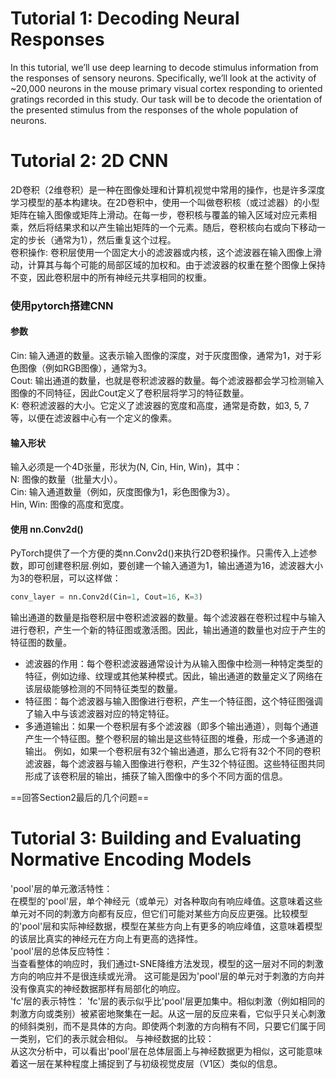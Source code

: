 # Tutorial 1: Decoding Neural Responses
In this tutorial, we’ll use deep learning to decode stimulus information from the responses of sensory neurons. Specifically, we’ll look at the activity of ~20,000 neurons in the mouse primary visual cortex responding to oriented gratings recorded in this study. Our task will be to decode the orientation of the presented stimulus from the responses of the whole population of neurons.

# Tutorial 2: 2D CNN
  2D卷积（2维卷积）是一种在图像处理和计算机视觉中常用的操作，也是许多深度学习模型的基本构建块。在2D卷积中，使用一个叫做卷积核（或过滤器）的小型矩阵在输入图像或矩阵上滑动。在每一步，卷积核与覆盖的输入区域对应元素相乘，然后将结果求和以产生输出矩阵的一个元素。随后，卷积核向右或向下移动一定的步长（通常为1），然后重复这个过程。  
卷积操作: 卷积层使用一个固定大小的滤波器或内核，这个滤波器在输入图像上滑动，计算其与每个可能的局部区域的加权和。由于滤波器的权重在整个图像上保持不变，因此卷积层中的所有神经元共享相同的权重。
### 使用pytorch搭建CNN
#### 参数   
Cin: 输入通道的数量。这表示输入图像的深度，对于灰度图像，通常为1，对于彩色图像（例如RGB图像），通常为3。  
Cout: 输出通道的数量，也就是卷积滤波器的数量。每个滤波器都会学习检测输入图像的不同特征，因此Cout定义了卷积层将学习的特征数量。  
K: 卷积滤波器的大小。它定义了滤波器的宽度和高度，通常是奇数，如3, 5, 7等，以便在滤波器中心有一个定义的像素。  
#### 输入形状
输入必须是一个4D张量，形状为(N, Cin, Hin, Win)，其中：  
N: 图像的数量（批量大小）。  
Cin: 输入通道数量（例如，灰度图像为1，彩色图像为3）。  
Hin, Win: 图像的高度和宽度。  
#### 使用 nn.Conv2d()
PyTorch提供了一个方便的类nn.Conv2d()来执行2D卷积操作。只需传入上述参数，即可创建卷积层.例如，要创建一个输入通道为1，输出通道为16，滤波器大小为3的卷积层，可以这样做：  
```python
conv_layer = nn.Conv2d(Cin=1, Cout=16, K=3)
```
输出通道的数量是指卷积层中卷积滤波器的数量。每个滤波器在卷积过程中与输入进行卷积，产生一个新的特征图或激活图。因此，输出通道的数量也对应于产生的特征图的数量。
- 滤波器的作用：每个卷积滤波器通常设计为从输入图像中检测一种特定类型的特征，例如边缘、纹理或其他某种模式。因此，输出通道的数量定义了网络在该层级能够检测的不同特征类型的数量。
- 特征图：每个滤波器与输入图像进行卷积，产生一个特征图，这个特征图强调了输入中与该滤波器对应的特定特征。
- 多通道输出：如果一个卷积层有多个滤波器（即多个输出通道），则每个通道产生一个特征图。整个卷积层的输出是这些特征图的堆叠，形成一个多通道的输出。
例如，如果一个卷积层有32个输出通道，那么它将有32个不同的卷积滤波器，每个滤波器与输入图像进行卷积，产生32个特征图。这些特征图共同形成了该卷积层的输出，捕获了输入图像中的多个不同方面的信息。


==回答Section2最后的几个问题==

# Tutorial 3: Building and Evaluating Normative Encoding Models
'pool'层的单元激活特性：  
在模型的'pool'层，单个神经元（或单元）对各种取向有响应峰值。这意味着这些单元对不同的刺激方向都有反应，但它们可能对某些方向反应更强。比较模型的'pool'层和实际神经数据，模型在某些方向上有更多的响应峰值，这意味着模型的该层比真实的神经元在方向上有更高的选择性。  
'pool'层的总体反应特性：  
当查看整体的响应时，我们通过t-SNE降维方法发现，模型的这一层对不同的刺激方向的响应并不是很连续或光滑。 这可能是因为'pool'层的单元对于刺激的方向并没有像真实的神经数据那样有局部化的响应。  
'fc'层的表示特性：
'fc'层的表示似乎比'pool'层更加集中。相似刺激（例如相同的刺激方向或类别）被紧密地聚集在一起。从这一层的反应来看，它似乎只关心刺激的倾斜类别，而不是具体的方向。即使两个刺激的方向稍有不同，只要它们属于同一类别，它们的表示就会相似。
与神经数据的比较：  
从这次分析中，可以看出'pool'层在总体层面上与神经数据更为相似，这可能意味着这一层在某种程度上捕捉到了与初级视觉皮层（V1区）类似的信息。  
